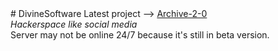 <meta name="google-site-verification" content="mxK5iiuPNspxpCsezw4rpFMXATm5rvJjqNZskui8H2Y" />
# DivineSoftware
Latest project --> <a href='https://divinesoftware.github.io/Archive-2-0'>Archive-2-0</a><br />
<i>Hackerspace like social media</i><br />
Server may not be online 24/7 because it's still in beta version.
